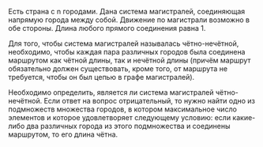 Есть страна с n городами. Дана система магистралей, соединяющая напрямую города между собой. Движение по магистрали возможно в обе стороны. Длина любого прямого соединения равна 1.

Для того, чтобы система магистралей называлась чётно-нечётной, необходимо, чтобы каждая пара различных городов была соединена маршрутом как чётной длины, так и нечётной длины (причём маршрут обязательно должен существовать, кроме того, от маршрута не требуется, чтобы он был цепью в графе магистралей).

Необходимо определить, является ли система магистралей чётно-нечётной. Если ответ на вопрос отрицательный, то нужно найти одно из подмножеств множества городов, в котором максимальное число элементов и которое удовлетворяет следующему условию: если какие-либо два различных города из этого подмножества и соединены маршрутом, то его длина чётна.
